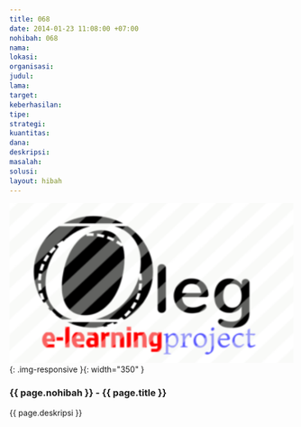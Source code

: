 ```yaml
---
title: 068
date: 2014-01-23 11:08:00 +07:00
nohibah: 068
nama: 
lokasi: 
organisasi: 
judul: 
lama: 
target: 
keberhasilan: 
tipe: 
strategi: 
kuantitas: 
dana: 
deskripsi: 
masalah: 
solusi: 
layout: hibah
---
```


![068](/static/img/hibahcms/068.png){: .img-responsive }{: width="350" }

### {{ page.nohibah }} - {{ page.title }}

{{ page.deskripsi }}
